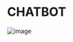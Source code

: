 # CHATBOT

![image](https://user-images.githubusercontent.com/117162224/221823346-ea62a75f-6989-47aa-8bdf-23663fbaf705.png)
